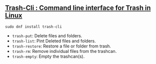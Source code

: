 ## [Trash-Cli : Command line interface for Trash in Linux](https://www.2daygeek.com/trash-cli-command-line-trashcan-linux-system/)

    sudo dnf install trash-cli

- `trash-put`: Delete files and folders.
- `trash-list`: Pint Deleted files and folders.
- `trash-restore`: Restore a file or folder from trash.
- `trash-rm`: Remove individual files from the trashcan.
- `trash-empty`: Empty the trashcan(s).